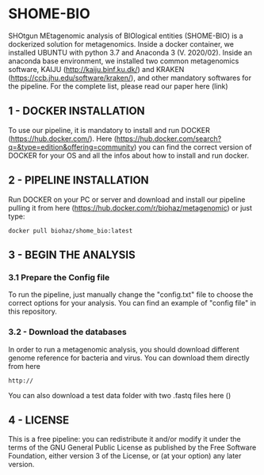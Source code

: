 # SHOME-BIO

SHOtgun MEtagenomic analysis of BIOlogical entities (SHOME-BIO) is a dockerized solution for metagenomics. Inside a docker container, we installed UBUNTU with python 3.7 and Anaconda 3 (V. 2020/02).
Inside an anaconda base environment, we installed two common metagenomics software, KAIJU (http://kaiju.binf.ku.dk/) and KRAKEN (https://ccb.jhu.edu/software/kraken/), and other mandatory softwares for the pipeline. For the complete list, please read our paper here (link)


## 1 - DOCKER INSTALLATION

To use our pipeline, it is mandatory to install and run DOCKER (https://hub.docker.com/). Here (https://hub.docker.com/search?q=&type=edition&offering=community) you can find the correct version of DOCKER for your OS and all the infos about how to install and run docker. 


## 2 - PIPELINE INSTALLATION

Run DOCKER on your PC or server and download and install our pipeline pulling it from here (https://hub.docker.com/r/biohaz/metagenomic) or just type:
```
docker pull biohaz/shome_bio:latest
```


## 3 - BEGIN THE ANALYSIS

### 3.1 Prepare the Config file

To run the pipeline, just manually change the "config.txt" file to choose the correct options for your analysis. You can find an example of "config file" in this repository.

### 3.2 - Download the databases

In order to run a metagenomic analysis, you should download different genome reference for bacteria and virus.
You can download them directly from here
```
http://
```

You can also download a test data folder with two .fastq files here ()



## 4 - LICENSE
This is a free pipeline: you can redistribute it and/or modify it under the terms of the GNU General Public License as published by the Free Software Foundation, either version 3 of the License, or (at your option) any later version.

